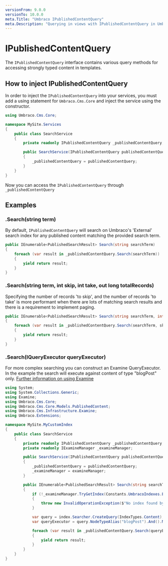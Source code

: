 ```yaml
---
versionFrom: 9.0.0
versionTo: 10.0.0
meta.Title: "Umbraco IPublishedContentQuery"
meta.Description: "Querying in views with IPublishedContentQuery in Umbraco"
---
```


# IPublishedContentQuery

The `IPublishedContentQuery` interface contains various query methods for accessing strongly typed content in templates.

## How to inject IPublishedContentQuery

In order to inject the `IPublishedContentQuery` into your services, you must add a using statement for `Umbraco.Cms.Core` and inject the service using the constructor.

```C#
using Umbraco.Cms.Core;

namespace MySite.Services
{
    public class SearchService
    {
        private readonly IPublishedContentQuery _publishedContentQuery;

        public SearchService(IPublishedContentQuery publishedContentQuery)
        {
            _publishedContentQuery = publishedContentQuery;
        }
    }
}
```

Now you can access the `IPublishedContentQuery` through `_publishedContentQuery`


## Examples

### .Search(string term)

By default, `IPublishedContentQuery` will search on Umbraco's 'External' search index for any published content matching the provided search term.

```csharp
public IEnumerable<PublishedSearchResult> Search(string searchTerm)
{
    foreach (var result in _publishedContentQuery.Search(searchTerm))
    {
        yield return result;
    }
}
```

### .Search(string term, int skip, int take, out long totalRecords)

Specifying the number of records 'to skip', and the number of records 'to take' is more performant when there are lots of matching search results and there is a requirement to implement paging.

```csharp
public IEnumerable<PublishedSearchResult> Search(string searchTerm, int skip = 5, int take = 10)
{
    foreach (var result in _publishedContentQuery.Search(searchTerm, skip, take, out long totalRecords))
    {
        yield return result;
    }
}
```

### .Search(IQueryExecutor queryExecutor)

For more complex searching you can construct an Examine QueryExecutor. In the example the search will execute against content of type "blogPost" only.
[Further information on using Examine](../../Searching/Examine/Quick-Start/index.md#different-ways-to-query)

```csharp
using System;
using System.Collections.Generic;
using Examine;
using Umbraco.Cms.Core;
using Umbraco.Cms.Core.Models.PublishedContent;
using Umbraco.Cms.Infrastructure.Examine;
using Umbraco.Extensions;

namespace MySite.MyCustomIndex
{
    public class SearchService
    {
        private readonly IPublishedContentQuery _publishedContentQuery;
        private readonly IExamineManager _examineManager;

        public SearchService(IPublishedContentQuery publishedContentQuery, IExamineManager examineManager)
        {
            _publishedContentQuery = publishedContentQuery;
            _examineManager = examineManager;
        }

        public IEnumerable<PublishedSearchResult> Search(string searchTerm)
        {
            if (!_examineManager.TryGetIndex(Constants.UmbracoIndexes.ExternalIndexName, out IIndex index))
            {
                throw new InvalidOperationException($"No index found by name{Constants.UmbracoIndexes.ExternalIndexName}");
            }

            var query = index.Searcher.CreateQuery(IndexTypes.Content);
            var queryExecutor = query.NodeTypeAlias("blogPost").And().ManagedQuery(searchTerm);

            foreach (var result in _publishedContentQuery.Search(queryExecutor))
            {
                yield return result;
            }
        }
    }
}
```
